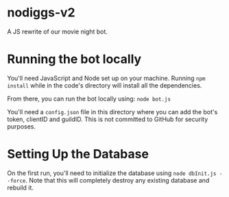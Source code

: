 # nodiggs-v2
A JS rewrite of our movie night bot.

# Running the bot locally
You'll need JavaScript and Node set up on your machine. Running `npm install` while in the code's directory will install all the dependencies.

From there, you can run the bot locally using: `node bot.js`

You'll need a `config.json` file in this directory where you can add the bot's token, clientID and guildID. This is not committed to GitHub for security purposes.

# Setting Up the Database
On the first run, you'll need to initialize the database using `node dbInit.js --force`. Note that this will completely destroy any existing database and rebuild it.